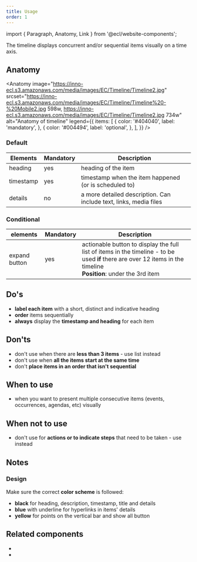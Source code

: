 ```yaml
---
title: Usage
order: 1
---
```


import { Paragraph, Anatomy, Link } from '@ecl/website-components';

<Paragraph size="lead">
  The timeline displays concurrent and/or sequential items visually on a time
  axis.
</Paragraph>

## Anatomy

<Anatomy
image="https://inno-ecl.s3.amazonaws.com/media/images/EC/Timeline/Timeline2.jpg"
srcset="https://inno-ecl.s3.amazonaws.com/media/images/EC/Timeline/Timeline%20-%20Mobile2.jpg 598w, https://inno-ecl.s3.amazonaws.com/media/images/EC/Timeline/Timeline2.jpg 734w"
alt="Anatomy of timeline"
legend={{
    items: [
      {
        color: '#404040',
        label: 'mandatory',
      },
      {
        color: '#004494',
        label: 'optional',
      },
    ],
  }}
/>

### Default

| Elements  | Mandatory | Description                                                       |
| --------- | --------- | ----------------------------------------------------------------- |
| heading   | yes       | heading of the item                                               |
| timestamp | yes       | timestamp when the item happened (or is scheduled to)             |
| details   | no        | a more detailed description. Can include text, links, media files |

### Conditional

| elements      | Mandatory | Description                                                                                                                                                          |
| ------------- | --------- | -------------------------------------------------------------------------------------------------------------------------------------------------------------------- |
| expand button | yes       | actionable button to display the full list of items in the timeline - to be used **if** there are over 12 items in the timeline<br/>**Position**: under the 3rd item |

## Do's

- **label each item** with a short, distinct and indicative heading
- **order** items sequentially
- **always** display the **timestamp and heading** for each item

## Don'ts

- don't use when there are **less than 3 items** - use list instead
- don't use when **all the items start at the same time**
- don't **place items in an order that isn't sequential**

## When to use

- when you want to present multiple consecutive items (events, occurrences, agendas, etc) visually

## When not to use

- don't use for **actions or to indicate steps** that need to be taken - use <Link to="/ec/components/list/usage/" label="ordered list" /> instead

## Notes

### Design

Make sure the correct **color scheme** is followed:

- **black** for heading, description, timestamp, title and details
- **blue** with underline for hyperlinks in items' details
- **yellow** for points on the vertical bar and show all button

## Related components

- <Link to="/ec/components/list/usage/" label="Ordered list" standalone />
- <Link to="/ec/components/list/usage/" label="Unordered list" standalone />
